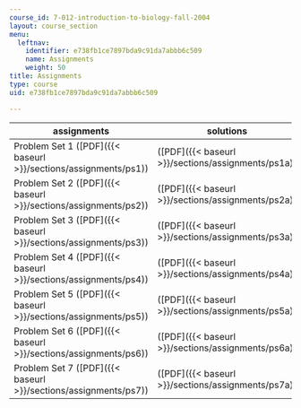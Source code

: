 ```yaml
---
course_id: 7-012-introduction-to-biology-fall-2004
layout: course_section
menu:
  leftnav:
    identifier: e738fb1ce7897bda9c91da7abbb6c509
    name: Assignments
    weight: 50
title: Assignments
type: course
uid: e738fb1ce7897bda9c91da7abbb6c509

---
```


| assignments | solutions |
| --- | --- |
| Problem Set 1 ([PDF]({{< baseurl >}}/sections/assignments/ps1)) | ([PDF]({{< baseurl >}}/sections/assignments/ps1a)) |
| Problem Set 2 ([PDF]({{< baseurl >}}/sections/assignments/ps2)) | ([PDF]({{< baseurl >}}/sections/assignments/ps2a)) |
| Problem Set 3 ([PDF]({{< baseurl >}}/sections/assignments/ps3)) | ([PDF]({{< baseurl >}}/sections/assignments/ps3a)) |
| Problem Set 4 ([PDF]({{< baseurl >}}/sections/assignments/ps4)) | ([PDF]({{< baseurl >}}/sections/assignments/ps4a)) |
| Problem Set 5 ([PDF]({{< baseurl >}}/sections/assignments/ps5)) | ([PDF]({{< baseurl >}}/sections/assignments/ps5a)) |
| Problem Set 6 ([PDF]({{< baseurl >}}/sections/assignments/ps6)) | ([PDF]({{< baseurl >}}/sections/assignments/ps6a)) |
| Problem Set 7 ([PDF]({{< baseurl >}}/sections/assignments/ps7)) | ([PDF]({{< baseurl >}}/sections/assignments/ps7a))